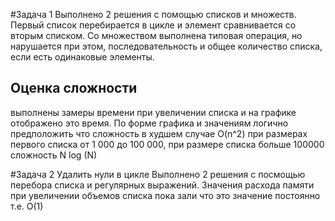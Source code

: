 #Задача 1
Выполнено 2 решения с помощью списков и множеств. 
Первый список перебирается в цикле и элемент сравнивается со вторым списком.
Со множеством выполнена типовая операция, но нарушается при этом, последовательность и общее количество списка, если есть одинаковые элементы.

## Оценка сложности
выполнены замеры времени при увеличении списка и на графике отображено это время. По форме графика и значениям логично предположить что сложность в худшем случае O(n^2) при размерах первого списка от 1 000 до 100 000, при размере списка больше 100000 сложность N log (N)

#Задача 2 Удалить нули в цикле
Выполнено 2 решения с посмощью перебора списка и регулярных выражений.
Значения расхода памяти при увеличении объемов списка пока зали что это значение постоянно т.е. O(1)
